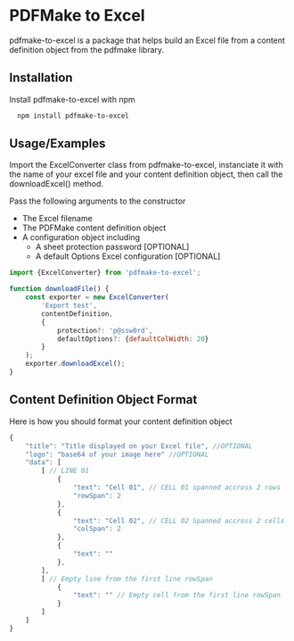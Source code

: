 
# PDFMake to Excel

pdfmake-to-excel is a package that helps build an Excel file from a content definition object from the pdfmake library.


## Installation

Install pdfmake-to-excel with npm

```bash
  npm install pdfmake-to-excel
```

## Usage/Examples
Import the ExcelConverter class from pdfmake-to-excel, instanciate it with the name of your excel file and your content definition object, then call the downloadExcel() method.

Pass the following arguments to the constructor

- The Excel filename
- The PDFMake content definition object
- A configuration object including
    * A sheet protection password [OPTIONAL]
    * A default Options Excel configuration [OPTIONAL]
```javascript
import {ExcelConverter} from 'pdfmake-to-excel';

function downloadFile() {
    const exporter = new ExcelConverter(
        'Export test',
        contentDefinition,
        {
            protection?: 'p@ssw0rd',
            defaultOptions?: {defaultColWidth: 20}
        }
    );
    exporter.downloadExcel();
}
```


## Content Definition Object Format
Here is how you should format your content definition object

```javascript
{
    "title": "Title displayed on your Excel file", //OPTIONAL
    "logo": "base64 of your image here" //OPTIONAL
    "data": [
        [ // LINE 01
            {
                "text": "Cell 01", // CELL 01 spanned accross 2 rows
                "rowSpan": 2
            },
            {
                "text": "Cell 02", // CELL 02 Spanned accross 2 cells
                "colSpan": 2
            },
            {
                "text": ""
            },
        ],
        [ // Empty line from the first line rowSpan
            {
                "text": "" // Empty cell from the first line rowSpan
            }
        ]
    ]
}
```